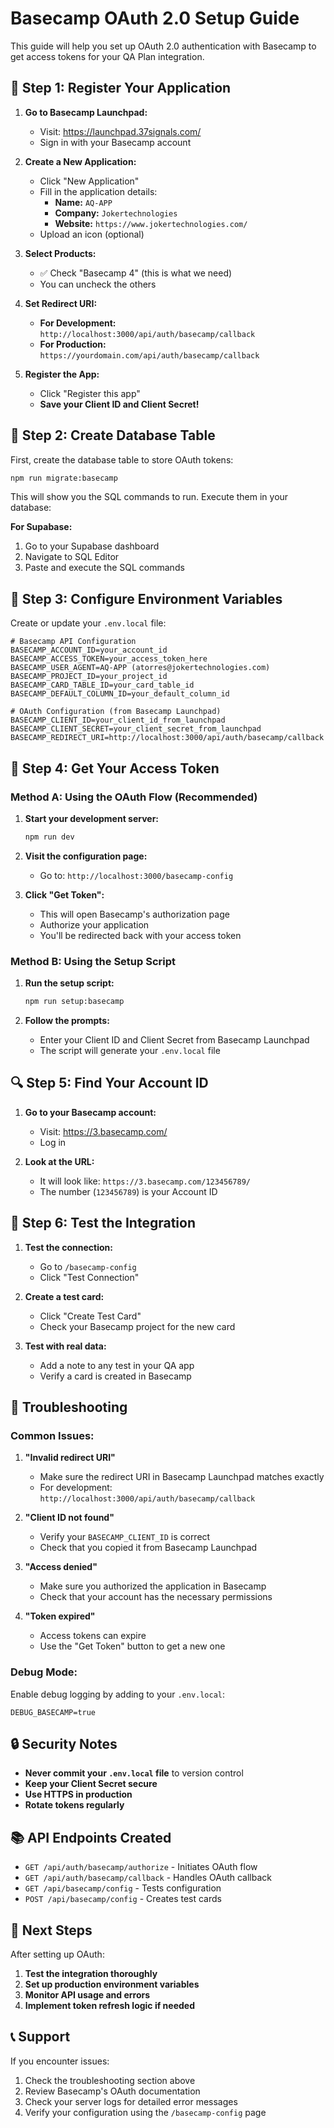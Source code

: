 # Basecamp OAuth 2.0 Setup Guide

This guide will help you set up OAuth 2.0 authentication with Basecamp to get access tokens for your QA Plan integration.

## 🔐 Step 1: Register Your Application

1. **Go to Basecamp Launchpad:**

   - Visit: https://launchpad.37signals.com/
   - Sign in with your Basecamp account

2. **Create a New Application:**

   - Click "New Application"
   - Fill in the application details:
     - **Name:** `AQ-APP`
     - **Company:** `Jokertechnologies`
     - **Website:** `https://www.jokertechnologies.com/`
   - Upload an icon (optional)

3. **Select Products:**

   - ✅ Check "Basecamp 4" (this is what we need)
   - You can uncheck the others

4. **Set Redirect URI:**

   - **For Development:** `http://localhost:3000/api/auth/basecamp/callback`
   - **For Production:** `https://yourdomain.com/api/auth/basecamp/callback`

5. **Register the App:**
   - Click "Register this app"
   - **Save your Client ID and Client Secret!**

## 🔑 Step 2: Create Database Table

First, create the database table to store OAuth tokens:

```bash
npm run migrate:basecamp
```

This will show you the SQL commands to run. Execute them in your database:

**For Supabase:**
1. Go to your Supabase dashboard
2. Navigate to SQL Editor
3. Paste and execute the SQL commands

## 🔑 Step 3: Configure Environment Variables

Create or update your `.env.local` file:

```env
# Basecamp API Configuration
BASECAMP_ACCOUNT_ID=your_account_id
BASECAMP_ACCESS_TOKEN=your_access_token_here
BASECAMP_USER_AGENT=AQ-APP (atorres@jokertechnologies.com)
BASECAMP_PROJECT_ID=your_project_id
BASECAMP_CARD_TABLE_ID=your_card_table_id
BASECAMP_DEFAULT_COLUMN_ID=your_default_column_id

# OAuth Configuration (from Basecamp Launchpad)
BASECAMP_CLIENT_ID=your_client_id_from_launchpad
BASECAMP_CLIENT_SECRET=your_client_secret_from_launchpad
BASECAMP_REDIRECT_URI=http://localhost:3000/api/auth/basecamp/callback
```

## 🚀 Step 4: Get Your Access Token

### Method A: Using the OAuth Flow (Recommended)

1. **Start your development server:**

   ```bash
   npm run dev
   ```

2. **Visit the configuration page:**

   - Go to: `http://localhost:3000/basecamp-config`

3. **Click "Get Token":**
   - This will open Basecamp's authorization page
   - Authorize your application
   - You'll be redirected back with your access token

### Method B: Using the Setup Script

1. **Run the setup script:**

   ```bash
   npm run setup:basecamp
   ```

2. **Follow the prompts:**
   - Enter your Client ID and Client Secret from Basecamp Launchpad
   - The script will generate your `.env.local` file

## 🔍 Step 5: Find Your Account ID

1. **Go to your Basecamp account:**

   - Visit: https://3.basecamp.com/
   - Log in

2. **Look at the URL:**
   - It will look like: `https://3.basecamp.com/123456789/`
   - The number (`123456789`) is your Account ID

## 🧪 Step 6: Test the Integration

1. **Test the connection:**

   - Go to `/basecamp-config`
   - Click "Test Connection"

2. **Create a test card:**

   - Click "Create Test Card"
   - Check your Basecamp project for the new card

3. **Test with real data:**
   - Add a note to any test in your QA app
   - Verify a card is created in Basecamp

## 🔧 Troubleshooting

### Common Issues:

1. **"Invalid redirect URI"**

   - Make sure the redirect URI in Basecamp Launchpad matches exactly
   - For development: `http://localhost:3000/api/auth/basecamp/callback`

2. **"Client ID not found"**

   - Verify your `BASECAMP_CLIENT_ID` is correct
   - Check that you copied it from Basecamp Launchpad

3. **"Access denied"**

   - Make sure you authorized the application in Basecamp
   - Check that your account has the necessary permissions

4. **"Token expired"**
   - Access tokens can expire
   - Use the "Get Token" button to get a new one

### Debug Mode:

Enable debug logging by adding to your `.env.local`:

```env
DEBUG_BASECAMP=true
```

## 🔒 Security Notes

- **Never commit your `.env.local` file** to version control
- **Keep your Client Secret secure**
- **Use HTTPS in production**
- **Rotate tokens regularly**

## 📚 API Endpoints Created

- `GET /api/auth/basecamp/authorize` - Initiates OAuth flow
- `GET /api/auth/basecamp/callback` - Handles OAuth callback
- `GET /api/basecamp/config` - Tests configuration
- `POST /api/basecamp/config` - Creates test cards

## 🎯 Next Steps

After setting up OAuth:

1. **Test the integration thoroughly**
2. **Set up production environment variables**
3. **Monitor API usage and errors**
4. **Implement token refresh logic if needed**

## 📞 Support

If you encounter issues:

1. Check the troubleshooting section above
2. Review Basecamp's OAuth documentation
3. Check your server logs for detailed error messages
4. Verify your configuration using the `/basecamp-config` page
